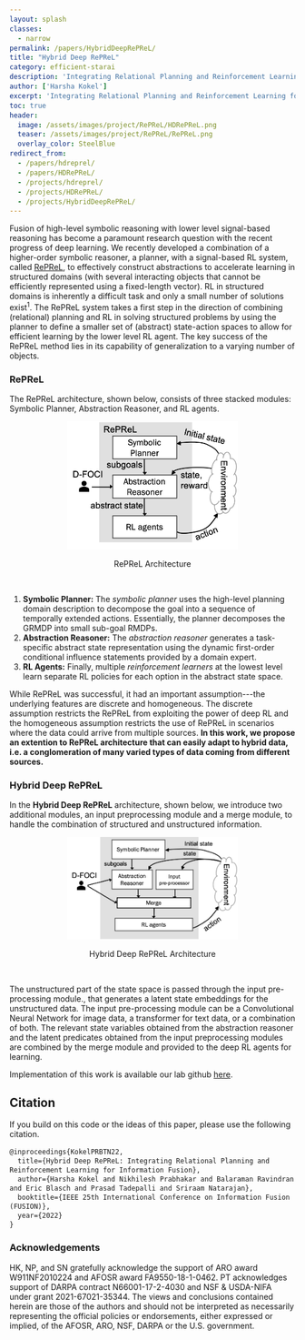 ```yaml
---
layout: splash
classes:
  - narrow
permalink: /papers/HybridDeepRePReL/
title: "Hybrid Deep RePReL"
category: efficient-starai
description: 'Integrating Relational Planning and Reinforcement Learning for Information Fusion, by Harsha Kokel, Nikhilesh Prabhakar, Balaraman Ravindran, Eric Blasch, Prasad Tadepalli, Sriraam Natarajan, In FUSION 2022'
author: ['Harsha Kokel']
excerpt: 'Integrating Relational Planning and Reinforcement Learning for Information Fusion <br><i>Harsha Kokel, Nikhilesh Prabhakar, Balaraman Ravindran, Eric Blasch, Prasad Tadepalli, Sriraam Natarajan</i><br/><br/>{::nomarkdown}  <a href="/assets/pdfs/Kokel_FUSION22.pdf" class="btn btn--light-outline btn--large"><i class="fas fa-file-pdf"></i> Paper</a>  <a href="https://github.com/starling-lab/DeepRePReL" class="btn btn--light-outline btn--large"><i class="fas fa-code"></i> Code</a> <a href="https://youtu.be/frTXNcaON1w" target="_blank" class="btn btn--light-outline btn--large"><i class="fab fa-youtube"></i> Video</a>{:/nomarkdown}'
toc: true
header:
  image: /assets/images/project/RePReL/HDRePReL.png
  teaser: /assets/images/project/RePReL/RePReL.png
  overlay_color: SteelBlue  
redirect_from:
  - /papers/hdreprel/
  - /papers/HDRePReL/
  - /projects/hdreprel/
  - /projects/HDRePReL/
  - /projects/HybridDeepRePReL/
---
```



Fusion of high-level symbolic reasoning with lower level signal-based reasoning has become a paramount research question with the recent progress of deep learning. We recently  developed a  combination of a higher-order symbolic reasoner, a planner, with a signal-based RL system, called [RePReL](/papers/RePReL/), to effectively construct abstractions to accelerate learning in  structured domains (with several interacting objects that cannot be efficiently represented using a fixed-length vector). RL in structured domains is inherently a difficult task and only a small number of solutions exist<sup>1</sup>. The RePReL system takes a first step in the direction of combining (relational) planning and RL in solving structured problems by using the planner to define a smaller set of (abstract) state-action spaces to allow for efficient learning by the lower level RL agent. The key success of the RePReL method lies in its capability of generalization to a varying number of objects.



### RePReL 

The RePReL architecture, shown below, consists of three stacked modules:  Symbolic Planner, Abstraction Reasoner, and RL agents. 



<div align="center" >
        <img src="/assets/images/project/RePReL/RePReL.png"  width="300"  />
        <p style="text-align:center;">RePReL Architecture</p>
</div>  
<br>  

1. **Symbolic Planner:** The *symbolic planner* uses the high-level planning domain description to decompose the goal into a sequence of temporally extended actions. Essentially, the planner decomposes the GRMDP into small sub-goal RMDPs.
2. **Abstraction Reasoner:**   The *abstraction reasoner* generates a task-specific abstract state representation using the dynamic first-order conditional influence statements provided by a domain expert.
3. **RL Agents:** Finally, multiple *reinforcement learners* at the lowest level learn separate RL policies for each option in the abstract state space. 



While RePReL was successful, it had an important assumption---the underlying features are discrete and homogeneous. The discrete assumption restricts the RePReL from exploiting the power of deep RL and the homogeneous assumption restricts the use of RePReL in scenarios where the data could arrive from multiple sources. 
**In this work, we propose an extention to RePReL architecture that can easily adapt to hybrid data, i.e. a conglomeration of many varied types of data coming from different sources.**


### Hybrid Deep RePReL 

In the **Hybrid Deep RePReL** architecture, shown below, we introduce two additional modules, an input preprocessing module and a merge module, to handle the combination of structured and unstructured information. 

<div align="center" >
        <img src="/assets/images/project/RePReL/HDRePReL.png"  width="300"  />
        <p style="text-align:center;">Hybrid Deep RePReL Architecture</p>
</div>  
<br>  


The unstructured part of the state space is passed through the input pre-processing module., that generates a latent state embeddings for the unstructured data. The input pre-processing module can be a Convolutional Neural Network for image data, a transformer for text data, or a combination of both.  The relevant state variables obtained from the abstraction reasoner and the latent predicates obtained from the input preprocessing modules are combined by the merge module and provided to the deep RL agents for learning.


Implementation of this work is available our lab github [here](https://github.com/starling-lab/DeepRePReL).


## Citation

If you build on this code or the ideas of this paper, please use the following citation.

```
@inproceedings{KokelPRBTN22,
  title={Hybrid Deep RePReL: Integrating Relational Planning and Reinforcement Learning for Information Fusion},
  author={Harsha Kokel and Nikhilesh Prabhakar and Balaraman Ravindran and Eric Blasch and Prasad Tadepalli and Sriraam Natarajan},
  booktitle={IEEE 25th International Conference on Information Fusion (FUSION)}, 
  year={2022}
}
```

### Acknowledgements

HK, NP, and SN gratefully acknowledge the support of ARO award W911NF2010224 and AFOSR award FA9550-18-1-0462. PT acknowledges support of DARPA contract N66001-17-2-4030 and NSF & USDA-NIFA under grant 2021-67021-35344. The views and conclusions contained herein are those of the authors and should not be interpreted as necessarily representing the official policies or endorsements, either expressed or implied, of the AFOSR, ARO, NSF, DARPA or the U.S. government.

